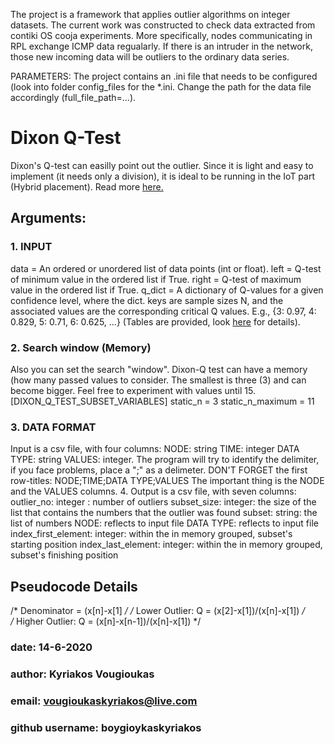 The project is a framework that applies outlier algorithms on integer datasets. 
The current work was constructed to check data extracted from contiki OS cooja experiments. More specifically, nodes communicating in RPL exchange ICMP data regualarly. If there is an intruder in the network, those new incoming data will be outliers to the ordinary data series. 

PARAMETERS:
The project contains an .ini file that needs to be configured (look into folder config_files for the *.ini. Change the path for the data file accordingly (full_file_path=...).

# Dixon Q-Test 
Dixon's Q-test can easilly point out the outlier. Since it is light and easy to implement (it needs only a division), it is ideal to be running in the IoT part (Hybrid placement).
Read more [here.](https://www.statisticshowto.com/dixons-q-test/)
## Arguments:
### 1. INPUT
data = An ordered or unordered list of data points (int or float).
left = Q-test of minimum value in the ordered list if True.
right = Q-test of maximum value in the ordered list if True.
q_dict = A dictionary of Q-values for a given confidence level, where the dict. keys are sample sizes N, and the associated values are the corresponding critical Q values. E.g., {3: 0.97, 4: 0.829, 5: 0.71, 6: 0.625, ...} (Tables are provided, look [here](https://chem.libretexts.org/Bookshelves/Ancillary_Materials/Reference/Reference_Tables/Analytic_References/Appendix_06%3A_Critical_Values_for_Dixon%E2%80%99s_Q-Test) for details). 

### 2. Search window (Memory)
Also you can set the search "window". Dixon-Q test can have a memory (how many passed values to consider. The smallest is three (3) and can become bigger. Feel free to experiment with values until 15.
[DIXON_Q_TEST_SUBSET_VARIABLES]
static_n = 3
static_n_maximum = 11
### 3. DATA FORMAT
Input is a csv file, with four columns: NODE: string TIME: integer DATA TYPE: string VALUES: integer. The program will try to identify the delimiter, if you face problems, place a ";" as a delimeter. DON'T FORGET the first row-titles:
NODE;TIME;DATA TYPE;VALUES
The important thing is the NODE and the VALUES columns.
4. Output is a csv file, with seven columns: outlier_no: integer : number of outliers subset_size: integer: the size of the list that contains the numbers that the outlier was found subset: string: the list of numbers NODE: reflects to input file DATA TYPE: reflects to input file index_first_element: integer: within the in memory grouped, subset's starting position index_last_element: integer: within the in memory grouped, subset's finishing position

## Pseudocode Details
/* Denominator = (x[n]-x[1] */
/* Lower Outlier: Q = (x[2]-x[1])/(x[n]-x[1]) */					
/* Higher Outlier: Q = (x[n]-x[n-1])/(x[n]-x[1]) */



### date: 14-6-2020
### author: Kyriakos Vougioukas
### email: vougioukaskyriakos@live.com
### github username: boygioykaskyriakos

